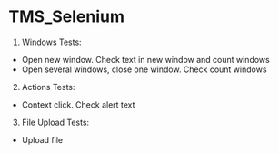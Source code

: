 # TMS_Selenium

1. Windows Tests:
- Open new window. Check text in new window and count windows
- Open several windows, close one window. Check count windows

2. Actions Tests:
- Context click. Check alert text

3. File Upload Tests:
- Upload file